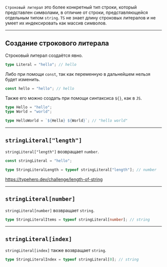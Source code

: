 
`Строковый литерал` это более конкретный тип строки, который представлен символами, в отличие от строки, представляющейся отдельным типом `string`. `TS` не знает длину строковых литералов и не умеет их индексировать как массив символов.

---
## Создание строкового литерала

Строковый литерал создаётся явно.

```ts
type Literal = "hello"; // hello
```

Либо при помощи `const`, так как переменную в дальнейшем нельзя будет изменить.

```ts
const hello = "hello"; // hello
```

Также его можно создать при помощи синтаксиса `${}`, как в `JS`.

```ts
type Hello = "hello";
type World = "world";

type HelloWorld = `${Hello} ${World}`; // "hello world"
```

---
## `stringLiteral["length"]`

`stringLiteral["length"]` возвращает `number`.

```ts
const stringLiteral = "hello";

type StringLiteralLength = typeof stringLiteral["length"]; // number
```

https://typehero.dev/challenge/length-of-string

---
## `stringLiteral[number]`

`stringLiteral[number]` возвращает `string`.

```ts
type StringLiteralItems = typeof stringLiteral[number]; // string
```

---
## `stringLiteral[index]`

`stringLiteral[index]` также возвращает `string`.

```ts
type StringLiteralIndex = typeof stringLiteral[0]; // string
```

